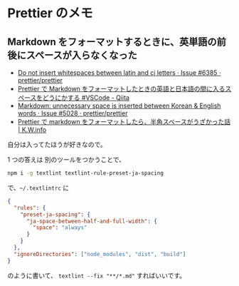 # Prettier のメモ

## Markdown をフォーマットするときに、英単語の前後にスペースが入らなくなった

- [Do not insert whitespaces between latin and cj letters · Issue #6385 · prettier/prettier](https://github.com/prettier/prettier/issues/6385)
- [Prettier で Markdown をフォーマットしたときの英語と日本語の間に入るスペースをどうにかする #VSCode - Qiita](https://qiita.com/kumapo0313/items/92d1597da5f3752f6584)
- [Markdown: unnecessary space is inserted between Korean & English words · Issue #5028 · prettier/prettier](https://github.com/prettier/prettier/issues/5028)
- [Prettier で markdown をフォーマットしたら、半角スペースがうざかった話 | K.W.info](https://k-w.info/blog/2021-10-25-markdown-format-prettier)

自分は入ってたほうが好きなので。

1 つの答えは 別のツールをつかうことで、

```sh
npm i -g textlint textlint-rule-preset-ja-spacing
```

で、`~/.textlintrc` に

```json
{
  "rules": {
    "preset-ja-spacing": {
      "ja-space-between-half-and-full-width": {
        "space": "always"
      }
    }
  },
  "ignoreDirectories": ["node_modules", "dist", "build"]
}
```

のように書いて、
`textlint --fix "**/*.md"`
すればいいです。
